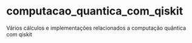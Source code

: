 # computacao_quantica_com_qiskit
 Vários cálculos e implementações relacionados a computação quântica com qiskit
